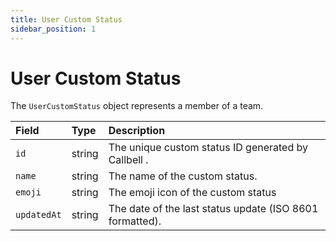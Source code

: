 ```yaml
---
title: User Custom Status
sidebar_position: 1
---
```


# User Custom Status

The `UserCustomStatus` object represents a member of a team.

| Field       | Type   | Description                                              |
| :---------- | :----- | :------------------------------------------------------- |
| `id`        | string | The unique custom status ID generated by Callbell .      |
| `name`      | string | The name of the custom status.                           |
| `emoji`     | string | The emoji icon of the custom status                      |
| `updatedAt` | string | The date of the last status update (ISO 8601 formatted). |
